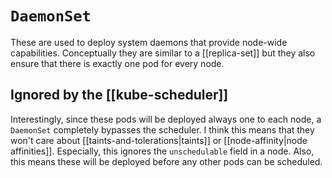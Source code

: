 # `DaemonSet`
These are used to deploy system daemons that provide node-wide capabilities. Conceptually they are similar to a [[replica-set]] but they also ensure that there is exactly one pod for every node.

## Ignored by the [[kube-scheduler]]
Interestingly, since these pods will be deployed always one to each node, a `DaemonSet` completely bypasses the scheduler. I think this means that they won't care about [[taints-and-tolerations|taints]] or [[node-affinity|node affinities]]. Especially, this ignores the `unschedulable` field in a node. Also, this means these will be deployed before any other pods can be scheduled.
